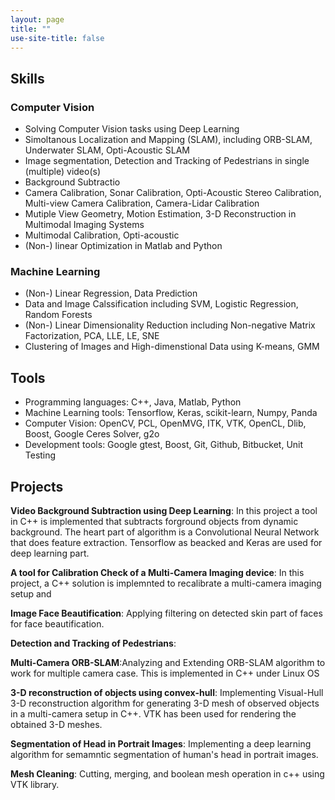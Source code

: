 ```yaml
---
layout: page
title: ""
use-site-title: false
---
```


## Skills

### Computer Vision
* Solving Computer Vision tasks using Deep Learning
* Simoltanous Localization and Mapping (SLAM), including ORB-SLAM, Underwater SLAM, Opti-Acoustic SLAM
* Image segmentation, Detection and Tracking of Pedestrians in single (multiple) video(s)
* Background Subtractio
* Camera Calibration, Sonar Calibration, Opti-Acoustic Stereo Calibration, Multi-view Camera Calibration, Camera-Lidar Calibration
* Mutiple View Geometry, Motion Estimation, 3-D Reconstruction in Multimodal Imaging Systems
* Multimodal Calibration, Opti-acoustic 
* (Non-) linear Optimization in Matlab and Python
### Machine Learning
* (Non-) Linear Regression, Data Prediction
* Data and Image Calssification including SVM, Logistic Regression, Random Forests
* (Non-) Linear Dimensionality Reduction including Non-negative Matrix Factorization, PCA, LLE, LE, SNE
* Clustering of Images and High-dimenstional Data using K-means, GMM

## Tools
* Programming languages: C++, Java, Matlab, Python
* Machine Learning tools: Tensorflow, Keras, scikit-learn, Numpy,  Panda
* Computer Vision: OpenCV, PCL, OpenMVG, ITK, VTK, OpenCL, Dlib, Boost, Google Ceres Solver, g2o 
* Development tools: Google gtest, Boost, Git, Github, Bitbucket, Unit Testing

## Projects

**Video Background Subtraction using Deep Learning**: In this project a tool in C++ is implemented that subtracts forground objects from dynamic background. The heart part of algorithm is a Convolutional Neural Network that does feature extraction. Tensorflow as beacked and Keras are used for deep learning part. 

**A tool for Calibration Check of a Multi-Camera Imaging device**: In this project, a C++ solution is implemnted to recalibrate a multi-camera imaging setup and 


**Image Face Beautification**: Applying filtering on detected skin part of faces for face beautification. 


**Detection and Tracking of Pedestrians**:

**Multi-Camera ORB-SLAM**:Analyzing and Extending ORB-SLAM algorithm to work for multiple camera case. This is implemented in C++ under Linux OS

**3-D reconstruction of objects using convex-hull**: Implementing Visual-Hull 3-D reconstruction algorithm for generating 3-D mesh of observed objects in a multi-camera setup in C++. VTK has been used for rendering the obtained 3-D meshes.

**Segmentation of Head in Portrait Images**: Implementing a deep learning algorithm for semamntic segmentation of human's head in portrait images.

**Mesh Cleaning**: Cutting, merging, and boolean mesh operation in c++ using VTK library.







